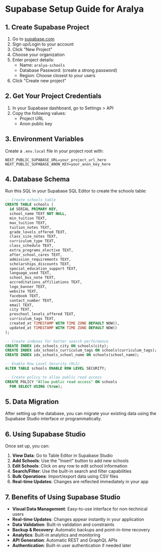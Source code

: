 # Supabase Setup Guide for Aralya

## 1. Create Supabase Project

1. Go to [supabase.com](https://supabase.com)
2. Sign up/Login to your account
3. Click "New Project"
4. Choose your organization
5. Enter project details:
   - Name: `aralya-schools`
   - Database Password: (create a strong password)
   - Region: Choose closest to your users
6. Click "Create new project"

## 2. Get Your Project Credentials

1. In your Supabase dashboard, go to Settings > API
2. Copy the following values:
   - Project URL
   - Anon public key

## 3. Environment Variables

Create a `.env.local` file in your project root with:

```env
NEXT_PUBLIC_SUPABASE_URL=your_project_url_here
NEXT_PUBLIC_SUPABASE_ANON_KEY=your_anon_key_here
```

## 4. Database Schema

Run this SQL in your Supabase SQL Editor to create the schools table:

```sql
-- Create schools table
CREATE TABLE schools (
  id SERIAL PRIMARY KEY,
  school_name TEXT NOT NULL,
  min_tuition TEXT,
  max_tuition TEXT,
  tuition_notes TEXT,
  grade_levels_offered TEXT,
  class_size_notes TEXT,
  curriculum_type TEXT,
  class_schedule TEXT,
  extra_programs_elective TEXT,
  after_school_cares TEXT,
  admission_requirements TEXT,
  scholarships_discounts TEXT,
  special_education_support TEXT,
  language_used TEXT,
  school_bus_note TEXT,
  accreditations_affiliations TEXT,
  logo_banner TEXT,
  website TEXT,
  facebook TEXT,
  contact_number TEXT,
  email TEXT,
  city TEXT,
  preschool_levels_offered TEXT,
  curriculum_tags TEXT,
  created_at TIMESTAMP WITH TIME ZONE DEFAULT NOW(),
  updated_at TIMESTAMP WITH TIME ZONE DEFAULT NOW()
);

-- Create indexes for better search performance
CREATE INDEX idx_schools_city ON schools(city);
CREATE INDEX idx_schools_curriculum_tags ON schools(curriculum_tags);
CREATE INDEX idx_schools_school_name ON schools(school_name);

-- Enable Row Level Security (RLS)
ALTER TABLE schools ENABLE ROW LEVEL SECURITY;

-- Create policy to allow public read access
CREATE POLICY "Allow public read access" ON schools
  FOR SELECT USING (true);
```

## 5. Data Migration

After setting up the database, you can migrate your existing data using the Supabase Studio interface or programmatically.

## 6. Using Supabase Studio

Once set up, you can:

1. **View Data**: Go to Table Editor in Supabase Studio
2. **Add Schools**: Use the "Insert" button to add new schools
3. **Edit Schools**: Click on any row to edit school information
4. **Search/Filter**: Use the built-in search and filter capabilities
5. **Bulk Operations**: Import/export data using CSV files
6. **Real-time Updates**: Changes are reflected immediately in your app

## 7. Benefits of Using Supabase Studio

- **Visual Data Management**: Easy-to-use interface for non-technical users
- **Real-time Updates**: Changes appear instantly in your application
- **Data Validation**: Built-in validation and constraints
- **Backup & Recovery**: Automatic backups and point-in-time recovery
- **Analytics**: Built-in analytics and monitoring
- **API Generation**: Automatic REST and GraphQL APIs
- **Authentication**: Built-in user authentication if needed later
